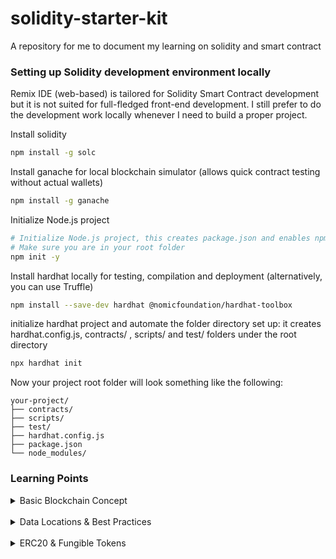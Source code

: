 # solidity-starter-kit
A repository for me to document my learning on solidity and smart contract

### Setting up Solidity development environment locally
Remix IDE (web-based) is tailored for Solidity Smart Contract development but it is not suited for full-fledged front-end development. I still prefer to do the development work locally whenever I need to build a proper project.

Install solidity
```bash
npm install -g solc
```

Install ganache for local blockchain simulator (allows quick contract testing without actual wallets)
```bash
npm install -g ganache
```

Initialize Node.js project
```bash
# Initialize Node.js project, this creates package.json and enables npm dependencies
# Make sure you are in your root folder
npm init -y 
```

Install hardhat locally for testing, compilation and deployment (alternatively, you can use Truffle)
```bash
npm install --save-dev hardhat @nomicfoundation/hardhat-toolbox
```

initialize hardhat project and automate the folder directory set up: it creates hardhat.config.js, contracts/ , scripts/ and test/ folders under the root directory
```bash
npx hardhat init
```
Now your project root folder will look something like the following:
```
your-project/
├── contracts/
├── scripts/
├── test/
├── hardhat.config.js
├── package.json
└── node_modules/
```

### Learning Points

<details>
  <summary>Basic Blockchain Concept</summary>
  <br>

A decentralized, public ledger where information (transactions, contracts, etc.) is recorded permanently

**What is a "Block" and a "Chain"?**

- A **Block** = A batch of transactions that are grouped together, verified, and added to the ledger.
- A **Chain** = A sequence of blocks linked together, forming a history of all transactions.

Each block contains:

1. Transactions – Actions like payments, smart contract executions, or NFT transfers.
2. A Reference to the Previous Block – This links it to the previous block, forming a chain.
3. A Unique Code (Hash) – A digital fingerprint ensuring the block's integrity.
4. Once a block is added to the chain, it cannot be changed—which is what makes blockchain secure and trustworthy.

<br>

**<u>Blockchain vs Traditional Systems</u>**
| Feature          | Traditional Systems (Banks, Cloud, etc.) | Blockchain (Decentralized, On-Chain) |
|-----------------|----------------------------------|--------------------------------|
| **Control**      | Centralized authority (bank, company) | No single owner, fully distributed |
| **Security**     | Can be hacked, single point of failure | Highly secure, no central point to attack |
| **Trust**        | Requires trust in institutions | Trustless, automated verification |
| **Transparency** | Private records | Fully public and auditable |
| **Data Changes** | Can be altered/deleted | Immutable, cannot be changed |
| **Middlemen**    | Needed (banks, payment processors) | Not needed, peer-to-peer transactions |
| **Availability** | Can go offline | Always online as long as nodes exist |

<br>

**<u>Key Differences Between Blockchain & Cloud Deployment:</u>**
| Feature            | Cloud Deployment (AWS, GCP, etc.) | Blockchain Deployment (Ethereum, Solana, etc.) |
|--------------------|----------------------------------|----------------------------------------------|
| **Ownership**      | Owned & controlled by a company | Decentralized, no single owner              |
| **Immutability**   | Code can be updated/redeployed  | Once deployed, cannot be changed            |
| **Availability**   | Dependent on cloud provider uptime | Always available as long as the network exists |
| **Execution**      | Runs on centralized servers     | Runs on decentralized nodes (miners/validators) |
| **Trust**          | Users must trust the cloud provider | Trustless – code executes as programmed  |
| **Security**       | Protected by the provider’s security measures | Secured by cryptography and consensus mechanisms |
| **Scaling**        | Can scale dynamically with resources | Limited scalability (depends on network throughput) |
| **Data Storage**   | Stored in databases (SQL, NoSQL) | Stored on-chain (expensive) or off-chain (IPFS, Arweave) |
| **Cost**           | Pay for compute/storage based on usage | Pay **gas fees** for every interaction  |
| **Transparency**   | Code execution is private unless made public | Everything is publicly verifiable on-chain |

<br>

</details>

<br>

<details>
  <summary>Data Locations & Best Practices</summary>

  1. #### Storage
   - Persistent storage (like a hard drive)
   - Most expensive gas cost
   - State variables are storage by default
   - Persists between function calls
  2. #### Memory
   - Temporary storage (like RAM)
   - Medium gas cost
   - Cleared after function execution
   - Used for function parameters and local variables
  3. #### Calldata
   - Read-only temporary storage
   - Lowest gas cost
   - Used for function parameters
   - Cannot be modified

</details>

<br>

<details>
  <summary>ERC20 & Fungible Tokens</summary>
  <br>
  
  #### Basic Concept:
  <br>

  Fungible tokens are digital assets that are interchangeable with each other and have **<u>uniform value</u>**, i.e., each token holds the same value as another of its kind (e.g., 1 USDT = 1 USDT). Apart from interchangeability, other key characteristics include:

  - Can be broken into smaller units (e.g., 0.0001 ETH)
  - Should be built using predefined smart contract standards (e.g., ERC20)
  - Easily traded on exchanges and used for transactions (liquidity)

  <br>
  
  ERC20 defines a standard set of functions and events that all **<u>fungible tokens</u>** should implement. Fungible means that each token is **<u>interchangeable</u>** with another (like currency, a.k.a **代币**).

  This standard allows different tokens to interact with decentralized applications (dApps), exchanges, and other smart contracts in a consistent and predictable manner. Wallets and exchanges can easily integrate any **<u>ERC20-compliant</u>** token.

  It provides the basic functionality for <u>transferring tokens, approving spending by other accounts, and querying balances and total supply.</u>

  The ERC20 contract in OpenZeppelin is often implemented as an **<u>abstract contract</u>** because it provides a basic framework but leaves some implementation details to be defined in derived contracts, e.g., Lab2's example. Note that abstract contract cannot be deployed directly.
</details>